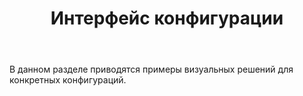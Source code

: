 ﻿---
layout: default
title: Интерфейс конфигурации
position: 3
categories: 
tags: 
---

В данном разделе приводятся примеры визуальных решений для конкретных конфигураций.

 



 

 

